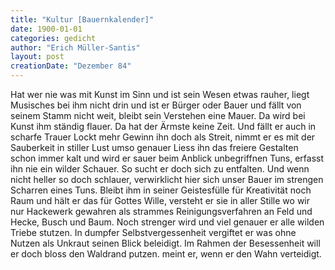 ```yaml
---
title: "Kultur [Bauernkalender]"
date: 1900-01-01
categories: gedicht
author: "Erich Müller-Santis"
layout: post
creationDate: "Dezember 84"
---
```

Hat wer nie was mit Kunst im Sinn
und ist sein Wesen etwas rauher,
liegt Musisches bei ihm nicht drin
und ist er Bürger oder Bauer
und fällt von seinem Stamm nicht weit,
bleibt sein Verstehen eine Mauer.
Da wird bei Kunst ihm ständig flauer.
Da hat der Ärmste keine Zeit.
Und fällt er auch in scharfe Trauer
Lockt mehr Gewinn ihn doch als Streit,
nimmt er es mit der Sauberkeit
in stiller Lust umso genauer
Liess ihn das freiere Gestalten
schon immer kalt und wird er sauer
beim Anblick unbegriffnen Tuns,
erfasst ihn nie ein wilder Schauer.
So sucht er doch sich zu entfalten.
Und wenn nicht heller so doch schlauer,
verwirklicht hier sich unser Bauer
im strengen Scharren eines Tuns.
Bleibt ihm in seiner Geistesfülle
für Kreativität noch Raum
und hält er das für Gottes Wille,
versteht er sie in aller Stille
wo wir nur Hackewerk gewahren
als strammes Reinigungsverfahren
an Feld und Hecke, Busch und Baum.
Noch strenger wird und viel genauer
er alle wilden Triebe stutzen.
In dumpfer Selbstvergessenheit
vergiftet er was ohne Nutzen
als Unkraut seinen Blick beleidigt.
Im Rahmen der Besessenheit
will er doch bloss den Waldrand putzen.
meint er, wenn er den Wahn verteidigt.

